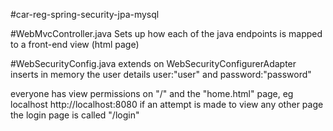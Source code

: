#car-reg-spring-security-jpa-mysql

#WebMvcController.java
Sets up how each of the java endpoints is mapped to a front-end view (html page) 

#WebSecurityConfig.java
extends on WebSecurityConfigurerAdapter
inserts in memory the user details user:"user" and password:"password"

everyone has view permissions on "/" and the "home.html" page, eg localhost http://localhost:8080
if an attempt is made to view any other page the login page is called "/login"
 
